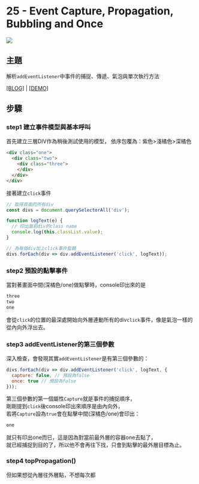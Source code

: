 # 25 - Event Capture, Propagation, Bubbling and Once

![](https://guahsu.io/2017/10/JavaScript30-24-Sticky-Nav/demo24.gif)

## **主題**
解析`addEventListener`中事件的捕捉、傳遞、氣泡與單次執行方法

[[BLOG]](https://guahsu.io/2017/10/JavaScript30-25-Event-Capture-Propagation-Bubbling-and-Once) | [[DEMO]](https://guahsu.io/JavaScript30-25-Event-Capture-Propagation-Bubbling-and-Once/index-GuaHsu.html)

## **步驟**
### step1 建立事件模型與基本呼叫
首先建立三層DIV作為稍後測試使用的模型，
依序包覆為：紫色>淺橘色>深橘色
```html
<div class="one"> 
  <div class="two">
    <div class="three">
    </div>
  </div>
</div>
```
接著建立`click`事件
```javascript
// 取得頁面的所有div
const divs = document.querySelectorAll('div');

function logText(e) {
  // 印出當前div的class name
  console.log(this.classList.value);
}

// 為每個div加上click事件監聽
divs.forEach(div => div.addEventListener('click', logText));
```

### step2 預設的點擊事件
當對著畫面中間(深橘色/one)做點擊時，console印出來的是
```javascript
three
two
one
```  
會從`click`的位置的最深處開始向外層連動所有的div`click`事件，像是氣泡一樣的從內向外浮出去。

### step3 addEventListener的第三個參數
深入檢查，會發現其實`addEventListener`是有第三個參數的：
```javascript
divs.forEach(div => div.addEventListener('click', logText, {
  capture: false, // 預設為false
  once: true // 預設為false
}));
```
第三個參數的第一個屬性`Capture`就是事件的捕捉順序，  
剛剛提到`click`後console印出來順序是由內向外，  
若將`Capture`設為`true`會在點擊中間(深橘色/one)會印出：
```javascript
one
```
就只有印出one而已，這是因為對當前最外層的容器one去點了，  
就已經捕捉到目的了，所以他不會再往下找，只會到點擊的最外層目標為止。

### step4 topPropagation()
但如果想從內層往外層點，不想每次都